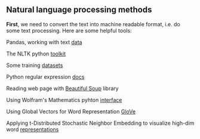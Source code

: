 ## Natural language processing methods ##

__First__, we need to convert the text into machine readable format, i.e. do some text processing. Here are some helpful tools:

Pandas, working with text [data](https://pandas.pydata.org/pandas-docs/stable/user_guide/text.html)

The NLTK python [toolkit](http://www.nltk.org)

Some training [datasets](https://archive.ics.uci.edu/ml/datasets/News+Aggregator)

Python regular expression [docs](https://docs.python.org/3/library/re.html)

Reading web page with [Beautiful Soup](https://www.crummy.com/software/BeautifulSoup/bs4/doc/) library

Using Wolfram's Mathematics pyhton [interface](https://reference.wolfram.com/language/WolframClientForPython/)

Using Global Vectors for Word Representation [GloVe](https://nlp.stanford.edu/projects/glove/)

Applying t-Distributed Stochastic Neighbor Embedding to visualize high-dim word [representations](https://lvdmaaten.github.io/tsne/)
